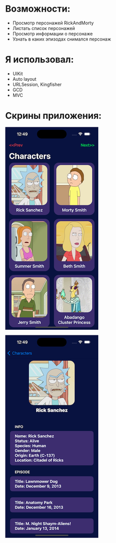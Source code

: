 # Возможности:

- Просмотр персонажей RickAndMorty
- Листать список персонажей
- Просмотр информации о персонаже
- Узнать в каких эпизодах снимался персонаж

# Я использовал: 
- UIKit
- Auto layout
- URLSession, Kingfisher
- GCD
- MVC

# Скрины приложения: 

![HomeVC](https://github.com/MatveiSW/RickAndMorty/blob/main/CharactersVC.png) 


![HomeVC](https://github.com/MatveiSW/RickAndMorty/blob/main/InfoVC.png) 
